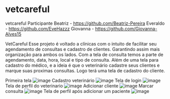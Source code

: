 # vetcareful
vetcareful
Participante
Beatriz - https://github.com/Beatriz-Pereira
Everaldo - https://github.com/EveHazzz
Giovanna - https://github.com/Giovanna-Alves15

VetCareful
Esse projeto é voltado a clínicas com o intuito de facilitar seu agendamento de consultas e cadastro de clientes. Garantindo assim mais organização para ambos os lados.
Com a tela de consulta temos a parte de agendamento, data, hora, local e tipo de consulta. Além de uma tela para cadastro do médico, e a ideia é que o veterinário cadastre seus clientes e marque suas proximas consultas. Logo terá uma tela de cadastro do cliente. 

Primeira tela
![image](https://user-images.githubusercontent.com/64507346/182973843-53596055-50dd-4d3a-91c7-581dce7fbac6.png)
Cadastro veterinário
![image](https://user-images.githubusercontent.com/64507346/182973965-80b313a9-d6a6-4584-a5b1-f53b149098d2.png)
Tela de login
![image](https://user-images.githubusercontent.com/64507346/182974004-44d9774e-e721-4606-97ea-c325e14e40b2.png)
Tela de perfil do veterinario
![image](https://user-images.githubusercontent.com/64507346/182974034-029fe3e8-9986-433f-ae06-8d759fcc00da.png)
Adicionar cliente
![image](https://user-images.githubusercontent.com/64507346/182974246-2c69cfb5-2e98-4dcf-b2d6-7cfb688bb34a.png)
Marcar consulta
![image](https://user-images.githubusercontent.com/64507346/182974357-c3a1d127-d234-4aa2-9690-58ab37e237aa.png)
Tela de perfil após adicionar um paciente
![image](https://user-images.githubusercontent.com/64507346/182974640-72be9e12-5dff-4dd0-9815-2418473a2588.png)
